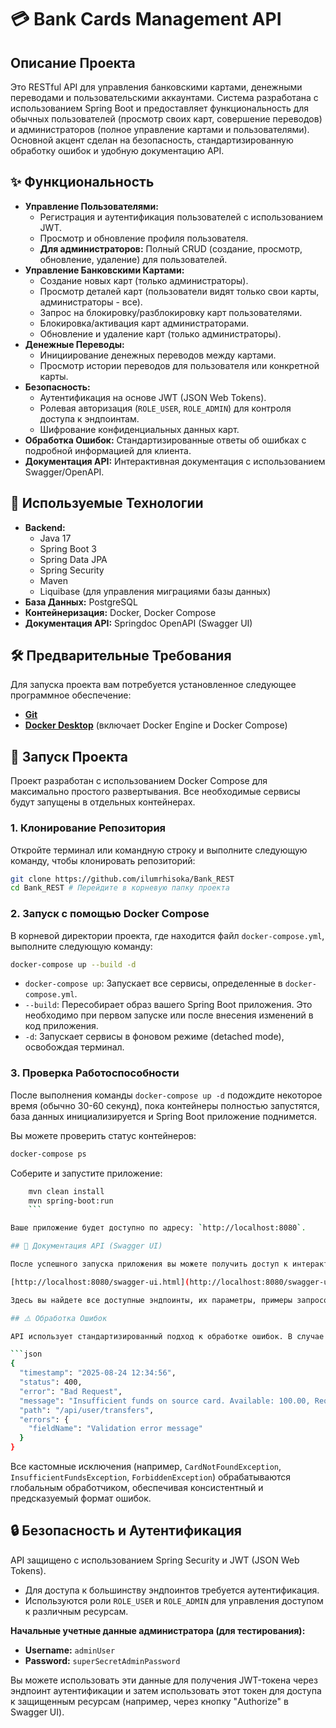 # 💳 Bank Cards Management API

## Описание Проекта

Это RESTful API для управления банковскими картами, денежными переводами и пользовательскими аккаунтами. Система разработана с использованием Spring Boot и предоставляет функциональность для обычных пользователей (просмотр своих карт, совершение переводов) и администраторов (полное управление картами и пользователями). Основной акцент сделан на безопасность, стандартизированную обработку ошибок и удобную документацию API.

## ✨ Функциональность

*   **Управление Пользователями:**
    *   Регистрация и аутентификация пользователей с использованием JWT.
    *   Просмотр и обновление профиля пользователя.
    *   **Для администраторов:** Полный CRUD (создание, просмотр, обновление, удаление) для пользователей.
*   **Управление Банковскими Картами:**
    *   Создание новых карт (только администраторы).
    *   Просмотр деталей карт (пользователи видят только свои карты, администраторы - все).
    *   Запрос на блокировку/разблокировку карт пользователями.
    *   Блокировка/активация карт администраторами.
    *   Обновление и удаление карт (только администраторы).
*   **Денежные Переводы:**
    *   Инициирование денежных переводов между картами.
    *   Просмотр истории переводов для пользователя или конкретной карты.
*   **Безопасность:**
    *   Аутентификация на основе JWT (JSON Web Tokens).
    *   Ролевая авторизация (`ROLE_USER`, `ROLE_ADMIN`) для контроля доступа к эндпоинтам.
    *   Шифрование конфиденциальных данных карт.
*   **Обработка Ошибок:** Стандартизированные ответы об ошибках с подробной информацией для клиента.
*   **Документация API:** Интерактивная документация с использованием Swagger/OpenAPI.

## 🚀 Используемые Технологии

*   **Backend:**
    *   Java 17
    *   Spring Boot 3
    *   Spring Data JPA 
    *   Spring Security 
    *   Maven
    *   Liquibase (для управления миграциями базы данных)
*   **База Данных:** PostgreSQL
*   **Контейнеризация:** Docker, Docker Compose
*   **Документация API:** Springdoc OpenAPI (Swagger UI)

## 🛠️ Предварительные Требования

Для запуска проекта вам потребуется установленное следующее программное обеспечение:

*   [**Git**](https://git-scm.com/downloads)
*   [**Docker Desktop**](https://www.docker.com/products/docker-desktop) (включает Docker Engine и Docker Compose)

## 🏁 Запуск Проекта

Проект разработан с использованием Docker Compose для максимально простого развертывания. Все необходимые сервисы будут запущены в отдельных контейнерах.

### 1. Клонирование Репозитория

Откройте терминал или командную строку и выполните следующую команду, чтобы клонировать репозиторий:

```bash
git clone https://github.com/ilumrhisoka/Bank_REST
cd Bank_REST # Перейдите в корневую папку проекта
```

### 2. Запуск с помощью Docker Compose

В корневой директории проекта, где находится файл `docker-compose.yml`, выполните следующую команду:

```bash
docker-compose up --build -d
```

*   `docker-compose up`: Запускает все сервисы, определенные в `docker-compose.yml`.
*   `--build`: Пересобирает образ вашего Spring Boot приложения. Это необходимо при первом запуске или после внесения изменений в код приложения.
*   `-d`: Запускает сервисы в фоновом режиме (detached mode), освобождая терминал.

### 3. Проверка Работоспособности

После выполнения команды `docker-compose up -d` подождите некоторое время (обычно 30-60 секунд), пока контейнеры полностью запустятся, база данных инициализируется и Spring Boot приложение поднимется.

Вы можете проверить статус контейнеров:

```bash
docker-compose ps
```

Соберите и запустите приложение:

```bash
    mvn clean install
    mvn spring-boot:run
    ```

Ваше приложение будет доступно по адресу: `http://localhost:8080`.

## 📖 Документация API (Swagger UI)

После успешного запуска приложения вы можете получить доступ к интерактивной документации API (Swagger UI) по следующему адресу:

[http://localhost:8080/swagger-ui.html](http://localhost:8080/swagger-ui.html)

Здесь вы найдете все доступные эндпоинты, их параметры, примеры запросов и ответов, а также информацию о возможных ошибках. Вы можете взаимодействовать с API прямо из интерфейса Swagger UI.

## ⚠️ Обработка Ошибок

API использует стандартизированный подход к обработке ошибок. В случае возникновения ошибки (например, неверный запрос, не найден ресурс, запрещен доступ), вы получите JSON-ответ в формате `ErrorResponse`, который включает:

```json
{
  "timestamp": "2025-08-24 12:34:56",
  "status": 400,
  "error": "Bad Request",
  "message": "Insufficient funds on source card. Available: 100.00, Requested: 200.00",
  "path": "/api/user/transfers",
  "errors": {
    "fieldName": "Validation error message"
  }
}
```

Все кастомные исключения (например, `CardNotFoundException`, `InsufficientFundsException`, `ForbiddenException`) обрабатываются глобальным обработчиком, обеспечивая консистентный и предсказуемый формат ошибок.

## 🔒 Безопасность и Аутентификация

API защищено с использованием Spring Security и JWT (JSON Web Tokens).
*   Для доступа к большинству эндпоинтов требуется аутентификация.
*   Используются роли `ROLE_USER` и `ROLE_ADMIN` для управления доступом к различным ресурсам.

**Начальные учетные данные администратора (для тестирования):**
*   **Username:** `adminUser`
*   **Password:** `superSecretAdminPassword`

Вы можете использовать эти данные для получения JWT-токена через эндпоинт аутентификации и затем использовать этот токен для доступа к защищенным ресурсам (например, через кнопку "Authorize" в Swagger UI).
